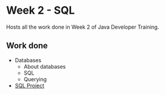 # Week 2 - SQL

Hosts all the work done in Week 2 of Java Developer Training.

## Work done

- Databases
	- About databases
	- SQL 
	- Querying
- [SQL Project](https://github.com/janjakovacevic/SpartaGlobal/tree/master/Week%202%20-%20SQL%20Week/project)


